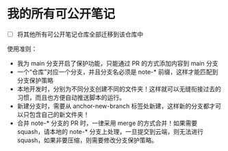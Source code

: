 # 我的所有可公开笔记

- [ ] 将其他所有可公开笔记仓库全部迁移到该仓库中

使用准则：
- 我为 main 分支开启了保护功能，只能通过 PR 的方式添加内容到 main 分支
- 一个“仓库”对应一个分支，并且分支名必须是 note-* 前缀，这样才能匹配到分支保护策略
- 本地开发时，分别为不同分支创建不同的文件夹！这样就可以无缝衔接过去的习惯，而且也方便自动推送脚本的运行。
- 新建分支时，需要从 anchor-new-branch 标签处新建，这样新的分支都才可以只包含自己的新文件夹！
- 合并 note-* 分支的 PR 时，一律采用 merge 的方式合并！如果需要 squash，请本地的 note-* 分支上处理，一旦提交到云端，则无法进行 squash，如果非要压缩，则需要修改分支保护策略。
